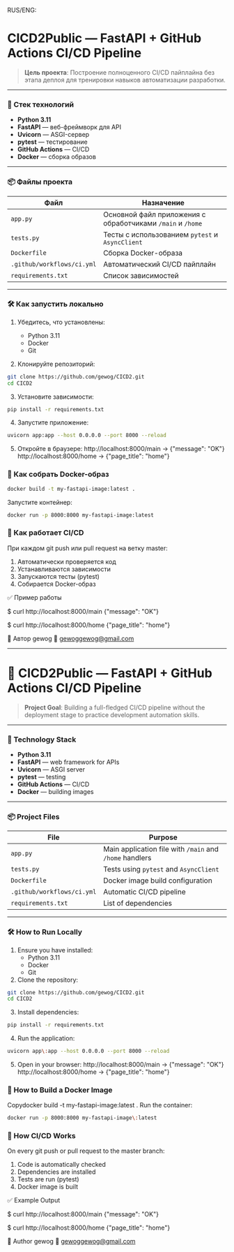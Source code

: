 RUS/ENG:
#  CICD2Public — FastAPI + GitHub Actions CI/CD Pipeline

> **Цель проекта**: Построение полноценного CI/CD пайплайна без этапа деплоя для тренировки навыков автоматизации разработки.
---

### 🔧 Стек технологий

- **Python 3.11**
- **FastAPI** — веб-фреймворк для API
- **Uvicorn** — ASGI-сервер
- **pytest** — тестирование
- **GitHub Actions** — CI/CD
- **Docker** — сборка образов

---

### 📦 Файлы проекта

| Файл | Назначение |
|------|----------|
| `app.py` | Основной файл приложения с обработчиками `/main` и `/home` |
| `tests.py` | Тесты с использованием `pytest` и `AsyncClient` |
| `Dockerfile` | Сборка Docker-образа |
| `.github/workflows/ci.yml` | Автоматический CI/CD пайплайн |
| `requirements.txt` | Список зависимостей |

---

### 🛠 Как запустить локально

1. Убедитесь, что установлены:
   - Python 3.11
   - Docker
   - Git

2. Клонируйте репозиторий:
```bash
git clone https://github.com/gewog/CICD2.git
cd CICD2
```

3. Установите зависимости:
```bash
pip install -r requirements.txt
```


4. Запустите приложение:
```bash
uvicorn app:app --host 0.0.0.0 --port 8000 --reload
```

5. Откройте в браузере:
http://localhost:8000/main → {"message": "OK"}
http://localhost:8000/home → {"page_title": "home"}

### 🐳 Как собрать Docker-образ
```bash
docker build -t my-fastapi-image:latest .
```
Запустите контейнер:
```bash
docker run -p 8000:8000 my-fastapi-image:latest
```

### 🔄 Как работает CI/CD

При каждом git push или pull request на ветку master:

1. Автоматически проверяется код
2. Устанавливаются зависимости
3. Запускаются тесты (pytest)
4. Собирается Docker-образ

✅ Пример работы

$ curl http://localhost:8000/main
{"message": "OK"}

$ curl http://localhost:8000/home
{"page_title": "home"}


📝 Автор
gewog
📧 gewoggewog@gmail.com

---
# 🚀 CICD2Public — FastAPI + GitHub Actions CI/CD Pipeline
> **Project Goal**: Building a full-fledged CI/CD pipeline without the deployment stage to practice development automation skills.
---
### 🔧 Technology Stack
- **Python 3.11**
- **FastAPI** — web framework for APIs
- **Uvicorn** — ASGI server
- **pytest** — testing
- **GitHub Actions** — CI/CD
- **Docker** — building images
---
### 📦 Project Files
   File | Purpose |
 |------|----------|
 | `app.py` | Main application file with `/main` and `/home` handlers |
 | `tests.py` | Tests using `pytest` and `AsyncClient` |
 | `Dockerfile` | Docker image build configuration |
 | `.github/workflows/ci.yml` | Automatic CI/CD pipeline |
 | `requirements.txt` | List of dependencies |
---
### 🛠 How to Run Locally
1. Ensure you have installed:
   - Python 3.11
   - Docker
   - Git
2. Clone the repository:
```bash
git clone https://github.com/gewog/CICD2.git
cd CICD2
```
3. Install dependencies:
```bash
pip install -r requirements.txt
```
4. Run the application:
```bash
uvicorn app\:app --host 0.0.0.0 --port 8000 --reload
```

5. Open in your browser:
http://localhost:8000/main → {"message": "OK"}
http://localhost:8000/home → {"page_title": "home"}

### 🐳 How to Build a Docker Image
 Copydocker build -t my-fastapi-image\:latest .
Run the container:
```bash
docker run -p 8000:8000 my-fastapi-image\:latest
```

### 🔄 How CI/CD Works
On every git push or pull request to the master branch:

1. Code is automatically checked
2. Dependencies are installed
3. Tests are run (pytest)
4. Docker image is built

✅ Example Output

$ curl http://localhost:8000/main
{"message": "OK"}

$ curl http://localhost:8000/home
{"page_title": "home"}

📝 Author
gewog
📧 gewoggewog@gmail.com